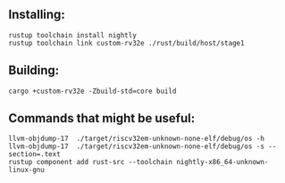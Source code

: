 ## Installing:
```
rustup toolchain install nightly
rustup toolchain link custom-rv32e ./rust/build/host/stage1
```

## Building: 
```
cargo +custom-rv32e -Zbuild-std=core build
```

## Commands that might be useful:
```
llvm-objdump-17  ./target/riscv32em-unknown-none-elf/debug/os -h
llvm-objdump-17  ./target/riscv32em-unknown-none-elf/debug/os -s --section=.text
rustup component add rust-src --toolchain nightly-x86_64-unknown-linux-gnu
```
